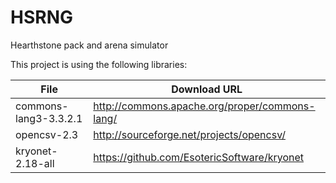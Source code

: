 HSRNG
=====

Hearthstone pack and arena simulator

This project is using the following libraries:

| File | Download URL |
| --- | --- |
| commons-lang3-3.3.2.1 | http://commons.apache.org/proper/commons-lang/     |
| opencsv-2.3           | http://sourceforge.net/projects/opencsv/           |
| kryonet-2.18-all      | https://github.com/EsotericSoftware/kryonet        |
